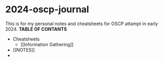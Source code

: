# 2024-oscp-journal
This is for my personal notes and cheatsheets for OSCP attampt in early 2024.
**TABLE OF CONTANTS**
- Cheatsheets
	- [[Information Gathering]]
- [[NOTES]]
- 